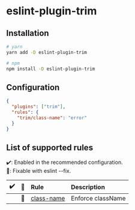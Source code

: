 # eslint-plugin-trim

## Installation

```bash
# yarn
yarn add -D eslint-plugin-trim

# npm
npm install -D eslint-plugin-trim
```

## Configuration

```json
{
  "plugins": ["trim"],
  "rules": {
    "trim/class-name": "error"
  }
}
```

## List of supported rules

✔️: Enabled in the recommended configuration.\
🔧: Fixable with eslint --fix.

| ✔️  | 🔧  | Rule                                                                                          | Description       |
| :-: | :-: | :-------------------------------------------------------------------------------------------- | :---------------- |
|     | 🔧  | [class-name](https://github.com/doinki/eslint-plugin-trim/blob/main/docs/rules/class-name.md) | Enforce className |
